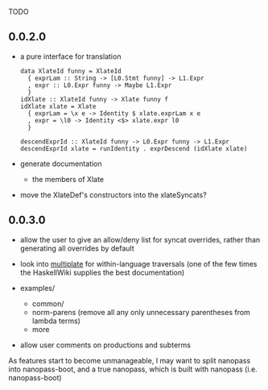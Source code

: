 TODO

## 0.0.2.0

* a pure interface for translation
  ```
  data XlateId funny = XlateId
    { exprLam :: String -> [L0.Stmt funny] -> L1.Expr
    , expr :: L0.Expr funny -> Maybe L1.Expr
    }
  idXlate :: XlateId funny -> Xlate funny f
  idXlate xlate = Xlate
    { exprLam = \x e -> Identity $ xlate.exprLam x e
    , expr = \l0 -> Identity <$> xlate.expr l0
    }

  descendExprId :: XlateId funny -> L0.Expr funny -> L1.Expr
  descendExprId xlate = runIdentity . exprDescend (idXlate xlate)
  ```

* generate documentation
  * the members of Xlate


* move the XlateDef's constructors into the xlateSyncats?


## 0.0.3.0

* allow the user to give an allow/deny list for syncat overrides, rather than generating all overrides by default

* look into [multiplate](https://wiki.haskell.org/Multiplate) for within-language traversals
  (one of the few times the HaskellWiki supplies the best documentation)

* examples/
  * common/
  * norm-parens (remove all any only unnecessary parentheses from lambda terms)
  * more

* allow user comments on productions and subterms

As features start to become unmanageable, I may want to split nanopass into nanopass-boot, and a true nanopass, which is built with nanopass (i.e. nanopass-boot)